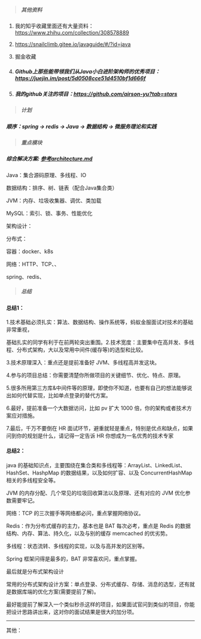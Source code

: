 > ##### 其他资料

1. 我的知乎收藏里面还有大量资料：https://www.zhihu.com/collection/308578889

2. https://snailclimb.gitee.io/javaguide/#/?id=java

3. 掘金收藏

4. ##### Github上那些能带领我们从Java小白进阶架构师的优秀项目：https://juejin.im/post/5d0508cce51d4510bf1d666f

5. ##### 我的github关注的项目：https://github.com/airson-yu?tab=stars

> ##### 计划

##### 顺序：spring -> redis -> Java -> 数据结构 -> 微服务理论和实践



> ##### 重点模块

##### 综合解决方案: [参考architecture.md](architecture.md)

Java：集合源码原理、多线程、IO

数据结构：排序、树、链表（配合Java集合类）

JVM：内存、垃圾收集器、调优、类加载

MySQL：索引、锁、事务、性能优化

架构设计：

分布式：

容器：docker、k8s

网络：HTTP、TCP、、

spring、redis、



> ##### 总结

#### 总结1：

1.技术基础必须扎实：算法、数据结构、操作系统等，蚂蚁金服面试对技术的基础非常重视， 

基础扎实的同学有利于在前两轮突出重围。2.技术宽度：主要集中在高并发、多线程、分布式架构，大以及常用中间件(缓存等)的选型和比较。 

3.技术原理深入：重点还是提前准备好 JVM、多线程高并发这块。 

4.参与的项目总结：你需要清楚你所做项目的关键细节、优化、特点、原理。 

5.很多所用第三方库&中间件等的原理，即使你不知道，也要有自己的想法能够说出如何代替实现，比如单点登录的替代方案。 

6.最好，提前准备一个大数据访问，比如 pv 扩大 1000 倍，你的架构或者技术方案应对措施。 

7.最后，千万不要倒在 HR 面试环节，避重就轻是重点，特别是优点和缺点，如果问到你的规划是什么，请记得一定告诉 HR 你想成为一名优秀的技术专家

#### 总结2：

java 的基础知识点，主要围绕在集合类和多线程等：ArrayList、LinkedList、HashSet、HashpMap 的数据结果，以及如何扩容、以及 ConcurrentHashMap 相关的多线程安全等。 

JVM 的内存分配、几个常见的垃圾回收算法以及原理、还有对应的 JVM 优化参数需要牢记。 

网络：TCP 的三次握手等网络都必问，重点掌握网络协议。 

Redis：作为分布式缓存的主力，基本也是 BAT 每次必考，重点是 Redis 的数据结构、内存、算法、持久化，以及与别的缓存 memcached 的优劣势。 

多线程：状态流转、多线程的实现，以及与高并发的区别等。 

Spring 框架问得是最多的，BAT 非常喜欢问，重点掌握。 

最后就是分布式架构设计 

常用的分布式架构设计方案：单点登录、分布式缓存、存储、消息的选型，还有就是数据库端的优化方案(需要提前了解)。 

最好能提前了解深入一个类似秒杀这样的项目，如果面试官问到类似的项目，你能把设计思路讲出来，这对你的面试结果是很大的加分项。 

------

其他：

